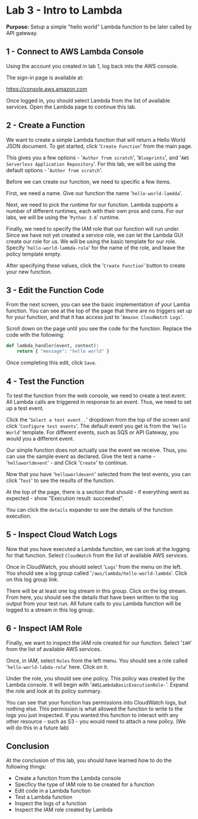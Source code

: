 # Lab 3 - Intro to Lambda

**Purpose:** Setup a simple "hello world" Lambda function to be later called by API gateway.

## 1 - Connect to AWS Lambda Console

Using the account you created in lab 1, log back into the AWS console.  

The sign-in page is available at:

https://console.aws.amazon.com

Once logged in, you should select Lambda from the list of available services.  Open the Lambda page to continue this lab.

## 2 - Create a Function

We want to create a simple Lambda function that will return a Hello World JSON document.  To get started, click '`Create Function`' from the main page.

This gives you a few options - '`Author from scratch`', '`Blueprints`', and '`AWS Serverless Application Repository`'.  For this lab, we will be using the default options - '`Author from scratch`'.

Before we can create our function, we need to specific a few items.

First, we need a name.  Give our function the name '`hello-world-lamdda`'.  

Next, we need to pick the runtime for our function.  Lambda supports a number of different runtimes, each with their own pros and cons.  For our labs, we will be using the '`Python 3.6`' runtime.

Finally, we need to specify the IAM role that our function will run under.  Since we have not yet created a service role, we can let the Lambda GUI create our role for us.  We will be using the basic template for our role.  Specify '`hello-world-lambda-role`' for the name of the role, and leave the policy template empty.

After specifying these values, click the '`Create Function`' button to create your new function.

## 3 - Edit the Function Code

From the next screen, you can see the basic implementation of your Lamba function.  You can see at the top of the page that there are no triggers set up for your function, and that it has access just to '`Amazon CloudWatch Logs`'.  

Scroll down on the page until you see the code for the function.  Replace the code with the following:

```Python
def lambda_handler(event, context):
    return { "message": "hello world" }
```

Once completing this edit, click `Save`.

## 4 - Test the Function

To test the function from the web console, we need to create a test event.  All Lambda calls are triggered in response to an event.  Thus, we need to set up a test event.

Click the '`Select a test event..`' dropdown from the top of the screen and click '`Configure test events`'.  The default event you get is from the '`Hello World`' template.  For different events, such as SQS or API Gateway, you would you a different event. 

Our simple function does not actually use the event we receive.  Thus, you can use the sample event as declared.  Give the test a name - '`helloworldevent`' - and Click '`Create`' to continue.

Now that you have '`helloworldevent`' selected from the test events, you can click '`Test`' to see the results of the function.

At the top of the page, there is a section that should - if everything went as expected - show "Execution result: succeeded".  

You can click the `details` expander to see the details of the function execution.

## 5 - Inspect Cloud Watch Logs

Now that you have executed a Lambda function, we can look at the logging for that function.  Select `CloudWatch` from the list of available AWS services.

Once in CloudWatch, you should select '`Logs`' from the menu on the left.  You should see a log group called '`/aws/lambda/hello-world-lambda`'.  Click on this log group link.

There will be at least one log stream in this group.  Click on the log stream.  From here, you should see the details that have been written to the log output from your test run.  All future calls to you Lambda function will be logged to a stream in this log group.

## 6 - Inspect IAM Role

Finally, we want to inspect the IAM role created for our function.  Select '`IAM`' from the list of available AWS services.

Once, in IAM, select `Roles` from the left menu.  You should see a role called '`hello-world-labda-role`' here.  Click on it.

Under the role, you should see one policy.  This policy was created by the Lambda console.  It will begin with '`AWSLambdaBasicExecutionRole-`'.  Expand the role and look at its policy summary.

You can see that your function has permissions into CloudWatch logs, but nothing else.  This permission is what allowed the function to write to the logs you just inspected.  If you wanted this function to interact with any other resource - such as S3 - you would need to attach a new policy.  (We will do this in a future lab)

## Conclusion

At the conclusion of this lab, you should have learned how to do the following things:

* Create a function from the Lambda console
* Specficy the type of IAM role to be created for a function
* Edit code in a Lambda function
* Test a Lambda function
* Inspect the logs of a function
* Inspect the IAM role created by Lambda

